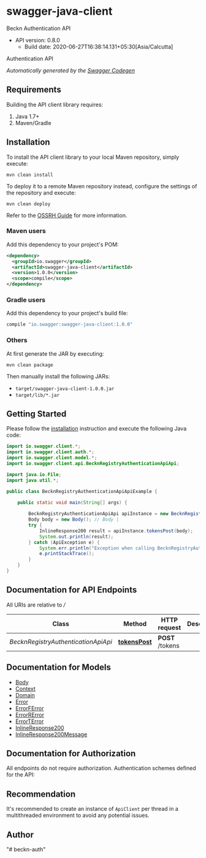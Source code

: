 # swagger-java-client

Beckn Authentication API
- API version: 0.8.0
  - Build date: 2020-06-27T16:38:14.131+05:30[Asia/Calcutta]

Authentication API


*Automatically generated by the [Swagger Codegen](https://github.com/swagger-api/swagger-codegen)*


## Requirements

Building the API client library requires:
1. Java 1.7+
2. Maven/Gradle

## Installation

To install the API client library to your local Maven repository, simply execute:

```shell
mvn clean install
```

To deploy it to a remote Maven repository instead, configure the settings of the repository and execute:

```shell
mvn clean deploy
```

Refer to the [OSSRH Guide](http://central.sonatype.org/pages/ossrh-guide.html) for more information.

### Maven users

Add this dependency to your project's POM:

```xml
<dependency>
  <groupId>io.swagger</groupId>
  <artifactId>swagger-java-client</artifactId>
  <version>1.0.0</version>
  <scope>compile</scope>
</dependency>
```

### Gradle users

Add this dependency to your project's build file:

```groovy
compile "io.swagger:swagger-java-client:1.0.0"
```

### Others

At first generate the JAR by executing:

```shell
mvn clean package
```

Then manually install the following JARs:

* `target/swagger-java-client-1.0.0.jar`
* `target/lib/*.jar`

## Getting Started

Please follow the [installation](#installation) instruction and execute the following Java code:

```java
import io.swagger.client.*;
import io.swagger.client.auth.*;
import io.swagger.client.model.*;
import io.swagger.client.api.BecknRegistryAuthenticationApiApi;

import java.io.File;
import java.util.*;

public class BecknRegistryAuthenticationApiApiExample {

    public static void main(String[] args) {
        
        BecknRegistryAuthenticationApiApi apiInstance = new BecknRegistryAuthenticationApiApi();
        Body body = new Body(); // Body | 
        try {
            InlineResponse200 result = apiInstance.tokensPost(body);
            System.out.println(result);
        } catch (ApiException e) {
            System.err.println("Exception when calling BecknRegistryAuthenticationApiApi#tokensPost");
            e.printStackTrace();
        }
    }
}
```

## Documentation for API Endpoints

All URIs are relative to */*

Class | Method | HTTP request | Description
------------ | ------------- | ------------- | -------------
*BecknRegistryAuthenticationApiApi* | [**tokensPost**](docs/BecknRegistryAuthenticationApiApi.md#tokensPost) | **POST** /tokens | 

## Documentation for Models

 - [Body](docs/Body.md)
 - [Context](docs/Context.md)
 - [Domain](docs/Domain.md)
 - [Error](docs/Error.md)
 - [ErrorFError](docs/ErrorFError.md)
 - [ErrorRError](docs/ErrorRError.md)
 - [ErrorTError](docs/ErrorTError.md)
 - [InlineResponse200](docs/InlineResponse200.md)
 - [InlineResponse200Message](docs/InlineResponse200Message.md)

## Documentation for Authorization

All endpoints do not require authorization.
Authentication schemes defined for the API:

## Recommendation

It's recommended to create an instance of `ApiClient` per thread in a multithreaded environment to avoid any potential issues.

## Author


"# beckn-auth" 
